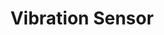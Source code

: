 ---
date_added: 2022-09-07
model: TS0210
vendor: Tuya
title: Vibration Sensor
category: sensor
supports: vibration, battery, sensitivity
zigbeemodel: ['TS0210', '_TYZB01_3zv6oleo', '_TYZB01_j9xxahcl', '_TZ3000_bmfw9ykl']
compatible: [z2m, zha, deconz]
deconz: 4904
mlink: https://expo.tuya.com/product/753051
link: https://www.aliexpress.com/item/1005001824100604.html
link2: https://www.aliexpress.com/item/1005002294327614.html
link3: https://www.moeshouse.com/products/zigbee-smart-vibration-sensor-detection-home-security-system-notification-via-tuya-smart-life-app-real-time-motion-shock-alarm-history-record
---